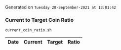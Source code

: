 Generated on `Tuesday 28-September-2021 at 13:01:42`

### Current to Target Coin Ratio
`current_coin_ratio.sh`

Date|Current|Target|Ratio
---|---|---|---
